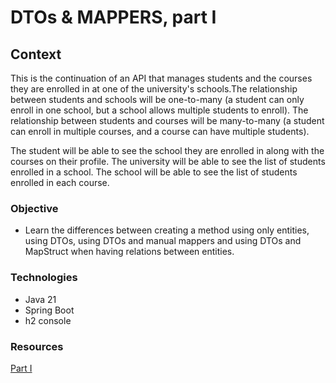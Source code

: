 # DTOs & MAPPERS, part I

## Context
This is the continuation of an API that manages students and the courses they are enrolled in at one of the university's schools.The relationship between students and schools will be one-to-many (a student can only enroll in one school, but a school allows multiple students to enroll). The relationship between students and courses will be many-to-many (a student can enroll in multiple courses, and a course can have multiple students).

The student will be able to see the school they are enrolled in along with the courses on their profile. The university will be able to see the list of students enrolled in a school. The school will be able to see the list of students enrolled in each course.

### Objective
- Learn the differences between creating a method using only entities, using DTOs, using DTOs and manual mappers and using DTOs and MapStruct when having relations between entities.

### Technologies
- Java 21
- Spring Boot 
- h2 console

### Resources
[Part I](https://github.com/MAlexGG/dtos-and-mappers-I.git)
